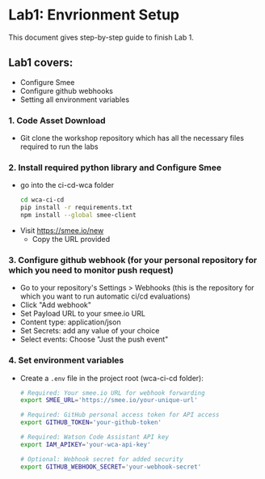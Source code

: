 # Lab1: Envrionment Setup

This document gives step-by-step guide to finish Lab 1.

## Lab1 covers:

- Configure Smee
- Configure github webhooks
- Setting all environment variables

### 1. Code Asset Download
- Git clone the workshop repository which has all the necessary files required to run the labs

### 2. Install required python library and Configure Smee 
- go into the ci-cd-wca folder
   ```bash
   cd wca-ci-cd
   pip install -r requirements.txt
   npm install --global smee-client
   ```
- Visit https://smee.io/new
   - Copy the URL provided


### 3. Configure github webhook (for your personal repository for which you need to monitor push request)
   - Go to your repository's Settings > Webhooks (this is the repository for which you want to run automatic ci/cd evaluations)
   - Click "Add webhook"
   - Set Payload URL to your smee.io URL
   - Content type: application/json
   - Set Secrets: add any value of your choice
   - Select events: Choose "Just the push event"


### 4. Set environment variables
- Create a `.env` file in the project root (wca-ci-cd folder):
   ```bash
   # Required: Your smee.io URL for webhook forwarding
   export SMEE_URL='https://smee.io/your-unique-url'
   
   # Required: GitHub personal access token for API access
   export GITHUB_TOKEN='your-github-token'
   
   # Required: Watson Code Assistant API key
   export IAM_APIKEY='your-wca-api-key'
   
   # Optional: Webhook secret for added security
   export GITHUB_WEBHOOK_SECRET='your-webhook-secret'
   ```
